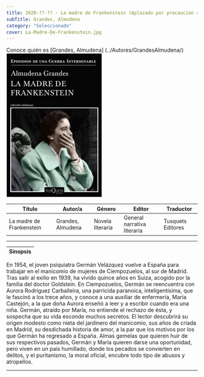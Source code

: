 ```yaml
---
title: 2020-??-?? - La madre de Frankenstein (Aplazado por precaución ante el coronavirus)
subTitle: Grandes, Almudena
category: "Seleccionado"
cover: La-Madre-De-Frankenstein.jpg
---
```

Conoce quién es [Grandes, Almudena] (../Autores/GrandesAlmudena/)
!["Imagen no encontrada"](La-Madre-De-Frankenstein.jpg)

Título | Autor/a | Género | Editor | Traductor |
------ | ------- | ------ | ------ | --------- |
La madre de Frankenstein | Grandes, Almudena | Novela literaria | General narrativa literaria | Tusquets Editores | Original en castellano |
***
|Sinopsis|
|--------|
En 1954, el joven psiquiatra Germán Velázquez vuelve a España para trabajar en el manicomio de mujeres de Ciempozuelos, al sur de Madrid. Tras salir al exilio en 1939, ha vivido quince años en Suiza, acogido por la familia del doctor Goldstein. En Ciempozuelos, Germán se reencuentra con Aurora Rodríguez Carballeira, una parricida paranoica, inteligentísima, que le fascinó a los trece años, y conoce a una auxiliar de enfermería, María Castejón, a la que doña Aurora enseñó a leer y a escribir cuando era una niña. Germán, atraído por María, no entiende el rechazo de ésta, y sospecha que su vida esconde muchos secretos. El lector descubrirá su origen modesto como nieta del jardinero del manicomio, sus años de criada en Madrid, su desdichada historia de amor, a la par que los motivos por los que Germán ha regresado a España. Almas gemelas que quieren huir de sus respectivos pasados, Germán y María quieren darse una oportunidad, pero viven en un país humillado, donde los pecados se convierten en delitos, y el puritanismo, la moral oficial, encubre todo tipo de abusos y atropellos.
***
